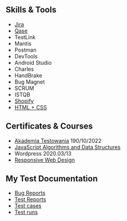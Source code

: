 ## Skills & Tools
- [Jira](https://rafalskowronski.atlassian.net/jira/software/projects/MYP/boards/10)
- [Qase](https://app.qase.io/project/MYP?view=1&suite=1https://app.qase.io/project/MYP?view=1&suite=1)
- TestLink
- Mantis
- Postman
- DevTools
- Android Studio
- Charles
- HandBrake
- Bug Magnet
- SCRUM
- ISTQB
- [Shopify](https://pilestone.pl/)
- [HTML + CSS](https://codepen.io/rgskowronski/pen/gKWxvE)

## Certificates & Courses
- [Akademia Testowania](https://testuj.pl/karta-szkolenia/kurs-it-online-akademia-testowania-dzienna) 190/10/2022
- [JavaScript Algorithms and Data Structures](https://www.freecodecamp.org/certification/rafalskowronskipl/javascript-algorithms-and-data-structures)
- Wordpress 2020.03/13
- [Responsive Web Design](https://www.freecodecamp.org/certification/rafalskowronskipl/responsive-web-design)


## My Test Documentation 
- [Bug Reports](https://rafalskowronski.atlassian.net/jira/software/projects/MYP/boards/10)
- [Test Reports](https://rafalskowronski.atlassian.net/jira/software/projects/MYP/issues/)
- [Test cases](https://github.com/rafalskowronskipl/My-Software-Tester-Portfolio/issues/1)
- [Test runs](https://app.qase.io/public/report/30faf04cb8bde41c7d2d706d9b91d083cc0e178c)

